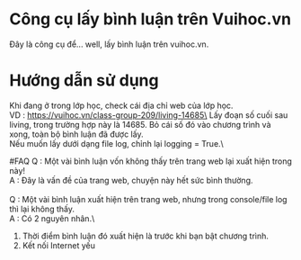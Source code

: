 # Công cụ lấy bình luận trên Vuihoc.vn
Đây là công cụ để... well, lấy bình luận trên vuihoc.vn.
# Hướng dẫn sử dụng
Khi đang ở trong lớp học, check cái địa chỉ web của lớp học.\
VD : https://vuihoc.vn/class-group-209/living-14685\
Lấy đoạn số cuối sau living, trong trường hợp này là 14685. Bỏ cái số đó vào chương trình và xong, toàn bộ bình luận đã được lấy.\
Nếu muốn lấy dưới dạng file log, chỉnh lại logging = True.\

#FAQ
Q : Một vài bình luận vốn không thấy trên trang web lại xuất hiện trong này!\
A : Đây là vấn đề của trang web, chuyện này hết sức bình thường.\
\
Q : Một vài bình luận xuất hiện trên trang web, nhưng trong console/file log thì lại không thấy.\
A : Có 2 nguyên nhân.\
1. Thời điểm bình luận đó xuất hiện là trước khi bạn bật chương trình.
2. Kết nối Internet yếu
